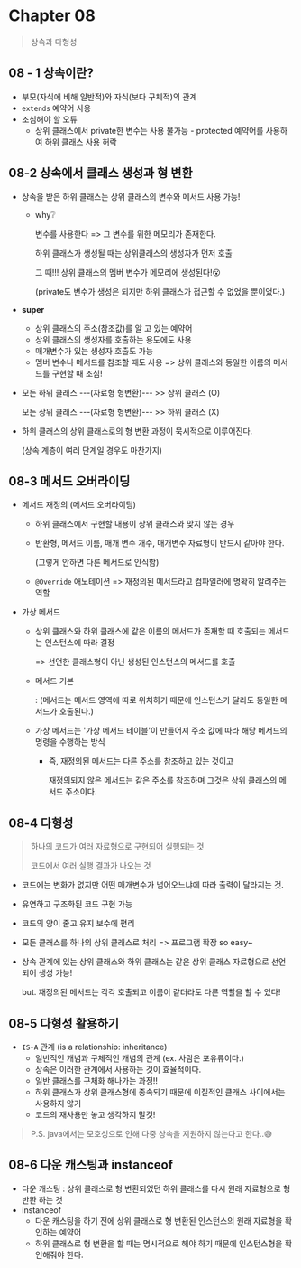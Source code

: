 # Chapter 08

>  상속과 다형성



## 08 - 1 상속이란?

- 부모(자식에 비해 일반적)와 자식(보다 구체적)의 관계
- `extends` 예약어 사용
- 조심해야 할 오류
  - 상위 클래스에서 private한 변수는 사용 불가능 - protected 예약어를 사용하여 하위 클래스 사용 허락



## 08-2 상속에서 클래스 생성과 형 변환

- 상속을 받은 하위 클래스는 상위 클래스의 변수와 메서드 사용 가능!

  - why❔

    변수를 사용한다 => 그 변수를 위한 메모리가 존재한다.

    하위 클래스가 생성될 때는 상위클래스의 생성자가 먼저 호출

    그 때!!! 상위 클래스의 멤버 변수가 메모리에 생성된다!😮

    (private도 변수가 생성은 되지만 하위 클래스가 접근할 수 없었을 뿐이었다.)

- **super**

  - 상위 클래스의 주소(참조값)를 알 고 있는 예약어
  - 상위 클래스의 생성자를 호출하는 용도에도 사용
  - 매개변수가 있는 생성자 호출도 가능
  - 멤버 변수나 메서드를 참조할 때도 사용 => 상위 클래스와 동일한 이름의 메서드를 구현할 때 조심!

- 모든 하위 클래스 ---(자료형 형변환)--- >> 상위 클래스 (O)

  모든 상위 클래스 ---(자료형 형변환)--- >> 하위 클래스 (X)

- 하위 클래스의 상위 클래스로의 형 변환 과정이 묵시적으로 이루어진다.

  (상속 계층이 여러 단계일 경우도 마찬가지)



## 08-3 메서드 오버라이딩 

- 메서드 재정의 (메서드 오버라이딩)

  - 하위 클래스에서 구현할 내용이 상위 클래스와 맞지 않는 경우

  - 반환형, 메서드 이름, 매개 변수 개수, 매개변수 자료형이 반드시 같아야 한다.

    (그렇게 안하면 다른 메서드로 인식함)

  - `@Override` 애노테이션 => 재정의된 메서드라고 컴파일러에 명확히 알려주는 역할

- 가상 메서드

  - 상위 클래스와 하위 클래스에 같은 이름의 메서드가 존재할 때 호출되는 메서드는 인스턴스에 따라 결정

    => 선언한 클래스형이 아닌 생성된 인스턴스의 메서드를 호출

  - 메서드 기본

    : (메서드는 메서드 영역에 따로 위치하기 때문에 인스턴스가 달라도 동일한 메서드가 호출된다.)

  - 가상 메서드는 '가상 메서드 테이블'이 만들어져 주소 값에 따라 해당 메서드의 명령을 수행하는 방식

    - 즉, 재정의된 메서드는 다른 주소를 참조하고 있는 것이고

      재정의되지 않은 메서드는 같은 주소를 참조하며 그것은 상위 클래스의 메서드 주소이다.



## 08-4 다형성

> 하나의 코드가 여러 자료형으로 구현되어 실행되는 것
>
> 코드에서 여러 실행 결과가 나오는 것

- 코드에는 변화가 없지만 어떤 매개변수가 넘어오느냐에 따라 출력이 달라지는 것.

- 유연하고 구조화된 코드 구현 가능

- 코드의 양이 줄고 유지 보수에 편리

- 모든 클래스를 하나의 상위 클래스로 처리 => 프로그램 확장 so easy~

- 상속 관계에 있는 상위 클래스와 하위 클래스는 같은 상위 클래스 자료형으로 선언되어 생성 가능!

  but. 재정의된 메서드는 각각 호출되고 이름이 같더라도 다른 역할을 할 수 있다!



## 08-5 다형성 활용하기

- `IS-A` 관계 (is a relationship: inheritance)
  - 일반적인 개념과 구체적인 개념의 관계 (ex. 사람은 포유류이다.)
  - 상속은 이러한 관계에서 사용하는 것이 효율적이다.
  - 일반 클래스를 구체화 해나가는 과정!!
  - 하위 클래스가 상위 클래스형에 종속되기 때문에 이질적인 클래스 사이에서는 사용하지 않기
  - 코드의 재사용만 놓고 생각하지 말것!

>  P.S. java에서는 모호성으로 인해 다중 상속을 지원하지 않는다고 한다..😅



## 08-6 다운 캐스팅과 instanceof

- 다운 캐스팅 : 상위 클래스로 형 변환되었던 하위 클래스를 다시 원래 자료형으로 형 반환 하는 것
- instanceof
  - 다운 캐스팅을 하기 전에 상위 클래스로 형 변환된 인스턴스의 원래 자료형을 확인하는 예약어
  - 하위 클래스로 형 변환을 할 때는 명시적으로 해야 하기 때문에 인스턴스형을 확인해줘야 한다.


